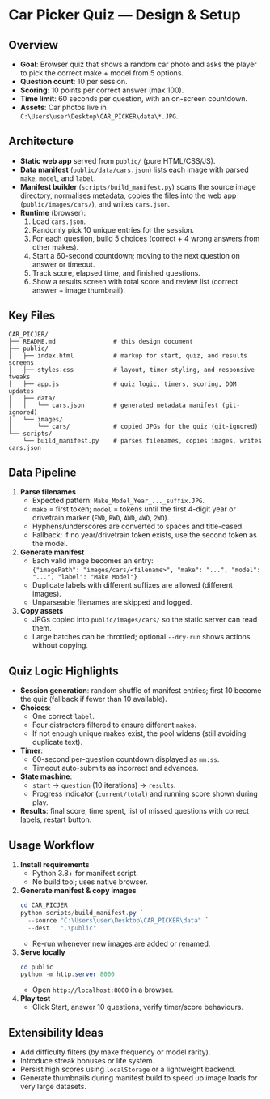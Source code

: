 # Car Picker Quiz — Design & Setup

## Overview
- **Goal**: Browser quiz that shows a random car photo and asks the player to pick the correct make + model from 5 options.
- **Question count**: 10 per session.
- **Scoring**: 10 points per correct answer (max 100).
- **Time limit**: 60 seconds per question, with an on-screen countdown.
- **Assets**: Car photos live in `C:\Users\user\Desktop\CAR_PICKER\data\*.JPG`.

## Architecture
- **Static web app** served from `public/` (pure HTML/CSS/JS).
- **Data manifest** (`public/data/cars.json`) lists each image with parsed `make`, `model`, and `label`.
- **Manifest builder** (`scripts/build_manifest.py`) scans the source image directory, normalises metadata, copies the files into the web app (`public/images/cars/`), and writes `cars.json`.
- **Runtime** (browser):
  1. Load `cars.json`.
  2. Randomly pick 10 unique entries for the session.
  3. For each question, build 5 choices (correct + 4 wrong answers from other makes).
  4. Start a 60-second countdown; moving to the next question on answer or timeout.
  5. Track score, elapsed time, and finished questions.
  6. Show a results screen with total score and review list (correct answer + image thumbnail).

## Key Files
```
CAR_PICJER/
├── README.md                # this design document
├── public/
│   ├── index.html           # markup for start, quiz, and results screens
│   ├── styles.css           # layout, timer styling, and responsive tweaks
│   ├── app.js               # quiz logic, timers, scoring, DOM updates
│   ├── data/
│   │   └── cars.json        # generated metadata manifest (git-ignored)
│   └── images/
│       └── cars/            # copied JPGs for the quiz (git-ignored)
└── scripts/
    └── build_manifest.py    # parses filenames, copies images, writes cars.json
```

## Data Pipeline
1. **Parse filenames**  
   - Expected pattern: `Make_Model_Year_..._suffix.JPG`.  
   - `make` = first token; `model` = tokens until the first 4-digit year or drivetrain marker (`FWD`, `RWD`, `AWD`, `4WD`, `2WD`).  
   - Hyphens/underscores are converted to spaces and title-cased.  
   - Fallback: if no year/drivetrain token exists, use the second token as the model.
2. **Generate manifest**  
   - Each valid image becomes an entry:  
     `{"imagePath": "images/cars/<filename>", "make": "...", "model": "...", "label": "Make Model"}`
   - Duplicate labels with different suffixes are allowed (different images).
   - Unparseable filenames are skipped and logged.
3. **Copy assets**  
   - JPGs copied into `public/images/cars/` so the static server can read them.
   - Large batches can be throttled; optional `--dry-run` shows actions without copying.

## Quiz Logic Highlights
- **Session generation**: random shuffle of manifest entries; first 10 become the quiz (fallback if fewer than 10 available).
- **Choices**:  
  - One correct `label`.  
  - Four distractors filtered to ensure different `make`s.  
  - If not enough unique makes exist, the pool widens (still avoiding duplicate text).
- **Timer**:  
  - 60-second per-question countdown displayed as `mm:ss`.  
  - Timeout auto-submits as incorrect and advances.
- **State machine**:  
  - `start` → `question` (10 iterations) → `results`.  
  - Progress indicator (`current/total`) and running score shown during play.
- **Results**: final score, time spent, list of missed questions with correct labels, restart button.

## Usage Workflow
1. **Install requirements**  
   - Python 3.8+ for manifest script.  
   - No build tool; uses native browser.
2. **Generate manifest & copy images**
   ```powershell
   cd CAR_PICJER
   python scripts/build_manifest.py `
     --source "C:\Users\user\Desktop\CAR_PICKER\data" `
     --dest   ".\public"
   ```
   - Re-run whenever new images are added or renamed.
3. **Serve locally**
   ```powershell
   cd public
   python -m http.server 8000
   ```
   - Open `http://localhost:8000` in a browser.
4. **Play test**
   - Click Start, answer 10 questions, verify timer/score behaviours.

## Extensibility Ideas
- Add difficulty filters (by make frequency or model rarity).
- Introduce streak bonuses or life system.
- Persist high scores using `localStorage` or a lightweight backend.
- Generate thumbnails during manifest build to speed up image loads for very large datasets.

